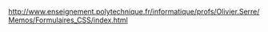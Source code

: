 http://www.enseignement.polytechnique.fr/informatique/profs/Olivier.Serre/Memos/Formulaires_CSS/index.html
